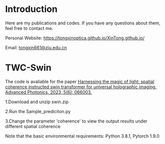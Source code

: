 # Introduction

Here are my publications and codes. If you have any questions about them, feel free to contact me.

Personal Website: https://tongxinoptica.github.io/XinTong.github.io/

Email: tongxin661@zju.edu.cn

# TWC-Swin

The code is avaliable for the paper [Harnessing the magic of light: spatial coherence instructed swin transformer for universal holographic imaging. Advanced Photonics, 2023, 5(6): 066003.](https://doi.org/10.1117/1.AP.5.6.066003)

1.Download and unzip swin.zip

2.Run the Sample_prediciton.py

3.Change the parameter 'coherence' to view the output results under different spatial coherence


Note that the basic environmental requirements: Python 3.8.1, Pytorch 1.9.0


